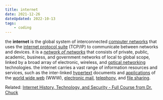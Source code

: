 ```yaml
---
title: internet
date: 2021-12-26
dateUpdated: 2022-10-13
tags:
    - coding
---
```


the **internet** is the global system of interconnected [computer networks](https://en.wikipedia.org/wiki/Computer_network "computer network") that uses the [internet protocol suite](https://en.wikipedia.org/wiki/Internet_protocol_suite "internet protocol suite") (TCP/IP) to communicate between networks and devices. it is a _[network of networks](https://en.wikipedia.org/wiki/Internetworking "internetworking")_ that consists of private, public, academic, business, and government networks of local to global scope, linked by a broad array of electronic, wireless, and [optical networking](https://en.wikipedia.org/wiki/Optical_networking "optical networking") technologies. the internet carries a vast range of information resources and services, such as the inter-linked [hypertext](https://en.wikipedia.org/wiki/Hypertext "hypertext") documents and [applications](https://en.wikipedia.org/wiki/Web_application "web application") of the [world wide web](https://en.wikipedia.org/wiki/World_Wide_Web "world wide web") (WWW), [electronic mail](https://en.wikipedia.org/wiki/Email "email"), [telephony](https://en.wikipedia.org/wiki/Internet_telephony "internet telephony"), and [file sharing](https://en.wikipedia.org/wiki/File_sharing "file sharing").

Related: [Internet History, Technology, and Security - Full Course from Dr. Chuck](https://www.youtube.com/watch?v=47NRaBVxgVM)
